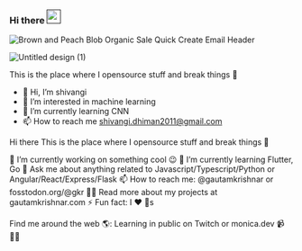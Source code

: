 ### Hi there <a href=""><img src="https://media.giphy.com/media/hvRJCLFzcasrR4ia7z/giphy.gif" width="25px"></a>

![Brown and Peach Blob Organic Sale Quick Create Email Header](https://user-images.githubusercontent.com/61706649/137077656-bf10f9b1-f803-4447-8115-d219a47f0a11.png)

![Untitled design (1)](https://user-images.githubusercontent.com/61706649/137081736-07a927ca-b6b5-4677-945a-c2fe711627d0.jpg)



This is the place where I opensource stuff and break things :rofl:
- 👋 Hi, I’m shivangi
- 👀 I’m interested in machine learning
- 🌱 I’m currently learning CNN
- 📫 How to reach me shivangi.dhiman2011@gmail.com

Hi there 
This is the place where I opensource stuff and break things 🤣

🔭  I’m currently working on something cool 😉
🌱  I’m currently learning Flutter, Go
💬  Ask me about anything related to Javascript/Typescript/Python or Angular/React/Express/Flask
📫  How to reach me: @gautamkrishnar or fosstodon.org/@gkr
👨‍💻  Read more about my projects at gautamkrishnar.com
⚡  Fun fact: I ❤️ 🐶s


Find me around the web 🌎:
Learning in public on Twitch or monica.dev 📹 ✍🏾

<!---
shivangi557/shivangi557 is a ✨ special ✨ repository because its `README.md` (this file) appears on your GitHub profile.
You can click the Preview link to take a look at your changes.
--->
